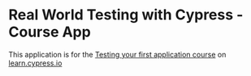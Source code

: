 # Real World Testing with Cypress - Course App

This application is for the [Testing your first application course](https://learn.cypress.io/testing-your-first-application) on [learn.cypress.io](https://learn.cypress.io/)

